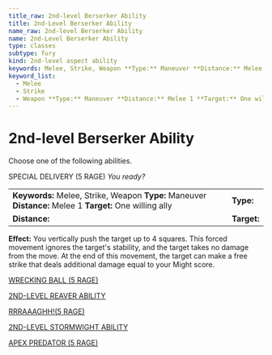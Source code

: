 ```yaml
---
title_raw: 2nd-level Berserker Ability
title: 2nd-Level Berserker Ability
name_raw: 2nd-level Berserker Ability
name: 2nd-Level Berserker Ability
type: classes
subtype: fury
kind: 2nd-level aspect ability
keywords: Melee, Strike, Weapon **Type:** Maneuver **Distance:** Melee 1 **Target:** One willing ally
keyword_list:
  - Melee
  - Strike
  - Weapon **Type:** Maneuver **Distance:** Melee 1 **Target:** One willing ally
---
```


# 2nd-level Berserker Ability

Choose one of the following abilities.

SPECIAL DELIVERY (5 RAGE) *You ready?*

|                                                                                                           |             |
| :-------------------------------------------------------------------------------------------------------- | :---------- |
| **Keywords:** Melee, Strike, Weapon **Type:** Maneuver **Distance:** Melee 1 **Target:** One willing ally | **Type:**   |
| **Distance:**                                                                                             | **Target:** |

**Effect:** You vertically push the target up to 4 squares. This forced movement ignores the target's stability, and the target takes no damage from the move. At the end of this movement, the target can make a free strike that deals additional damage equal to your Might score.

[WRECKING BALL (5 RAGE)](./Wrecking%20Ball.md)

[2ND-LEVEL REAVER ABILITY](./2nd-Level%20Reaver%20Ability.md)

[RRRAAAGHH!(5 RAGE)](<./RRRAAAGHH(5%20RAGE).md>)

[2ND-LEVEL STORMWIGHT ABILITY](./2nd-Level%20Stormwight%20Ability.md)

[APEX PREDATOR (5 RAGE)](./Apex%20Predator.md)
